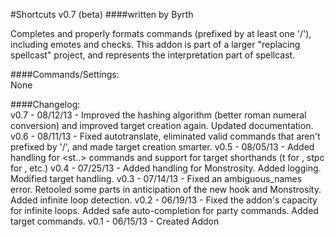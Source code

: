 #Shortcuts v0.7 (beta)
####written by Byrth  

Completes and properly formats commands (prefixed by at least one '/'),
including emotes and checks. This addon is part of a larger "replacing
spellcast" project, and represents the interpretation part of spellcast.

####Commands/Settings:  
None  

####Changelog:  
v0.7 - 08/12/13 - Improved the hashing algorithm (better roman numeral conversion) and improved target creation again. Updated documentation.
v0.6 - 08/11/13 - Fixed autotranslate, eliminated valid commands that aren't prefixed by '/', and made target creation smarter.
v0.5 - 08/05/13 - Added handling for <st..> commands and support for target shorthands (t for <t>, stpc for <stpc>, etc.)
v0.4 - 07/25/13 - Added handling for Monstrosity. Added logging. Modified target handling.
v0.3 - 07/14/13 - Fixed an ambiguous_names error. Retooled some parts in anticipation of the new hook and Monstrosity. Added infinite loop detection.
v0.2 - 06/19/13 - Fixed the addon's capacity for infinite loops. Added safe auto-completion for party commands. Added target commands.
v0.1 - 06/15/13 - Created Addon  
